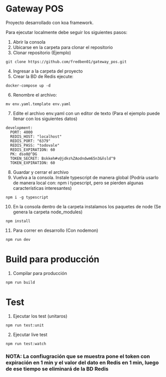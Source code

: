 Gateway POS
============

Proyecto desarrollado con koa framework.

Para ejecutar localmente debe seguir los siguientes pasos:

 1. Abrir la consola
 2. Ubicarse en la carpeta para clonar el repositorio
 3. Clonar repositorio (Ejemplo)

~~~
git clone https://github.com/fredben01/gateway_pos.git
~~~

 4. Ingresar a la carpeta del proyecto
 5. Crear la BD de Redis ejecute:
~~~
docker-compose up -d
~~~
 6. Renombre el archivo:
~~~
mv env.yaml.template env.yaml
~~~
 7. Edite el archivo env.yaml con un editor de texto (Para el ejemplo puede llenar con los siguientes datos)
~~~
development:
  PORT: 4000
  REDIS_HOST: "localhost"
  REDIS_PORT: "6379"
  REDIS_PASS: "todovale"
  REDIS_EXPIRATION: 60
  PK: dso0@^DG
  TOKEN_SECRET: Bskkeh#v@jdks%ZAodndwm65n3&ñsld^9
  TOKEN_EXPIRATION: 60
~~~
 8. Guardar y cerrar el archivo
 9. Vuelva a la consola. Instale typescript de manera global (Podría usarlo de manera local con: npm i typescript, pero se pierden algunas características interesantes)
~~~
npm i -g typescript
~~~
 10. En la consola dentro de la carpeta instalamos los paquetes de node (Se genera la carpeta node_modules)
~~~
npm install
~~~
 11. Para correr en desarrollo (Con nodemon)
~~~
npm run dev
~~~


Build para producción
============

 1.  Compilar para producción
~~~
npm run build
~~~


Test
============

 1.  Ejecutar los test (unitaros)
~~~
npm run test:unit
~~~
 2. Ejecutar live test
~~~
npm run test:watch
~~~

### **NOTA**: La confiugración que se muestra pone el token con expiración en 1 min y el valor del dato en Redis en 1 min, luego de ese tiempo se eliminará de la BD Redis